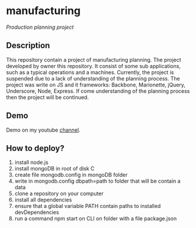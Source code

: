 # manufacturing
*Production planning project*

## Description
This repository contain a project of manufacturing planning. The project developed by owner this repository. It consist of some sub applications, such as a typical operations and a machines. Currently, the project is suspended due to a lack of understanding of the planning process. The project was write on JS and it frameworks: Backbone, Marionette, jQuery, Underscore, Node, Express. If come understanding of the planning process then the project will be continued.

## Demo
Demo on my youtube [channel](https://www.youtube.com/watch?v=6IXCnuVp3-Y).

## How to deploy?
1. install node.js
2. install mongoDB in root of disk C
3. create file mongodb.config in mongoDB folder
4. write in mongodb.config dbpath=path to folder that will be contain a data
5. clone a repository on your computer
6. install all dependencies
7. ensure that a global variable PATH contain paths to installed devDependencies
8. run a command npm start on CLI on folder with a file package.json
